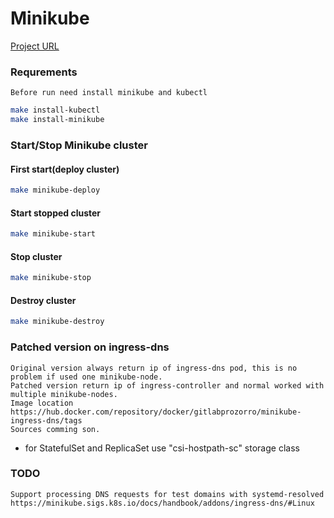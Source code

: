 # Minikube
[Project URL](https://gitlab.prozorro.sale/serhii.rudenko/minikube)

### Requrements
    Before run need install minikube and kubectl

```sh
make install-kubectl
make install-minikube
```
### Start/Stop Minikube cluster

#### First start(deploy cluster)
```sh
make minikube-deploy
```
#### Start stopped cluster 
```sh
make minikube-start
```
#### Stop cluster
```sh
make minikube-stop
```
#### Destroy cluster
```sh
make minikube-destroy
```

### Patched version on ingress-dns
    Original version always return ip of ingress-dns pod, this is no problem if used one minikube-node.  
    Patched version return ip of ingress-controller and normal worked with multiple minikube-nodes.  
    Image location https://hub.docker.com/repository/docker/gitlabprozorro/minikube-ingress-dns/tags  
    Sources comming son.  

* for StatefulSet and ReplicaSet use "csi-hostpath-sc" storage class

### TODO
    Support processing DNS requests for test domains with systemd-resolved
    https://minikube.sigs.k8s.io/docs/handbook/addons/ingress-dns/#Linux




